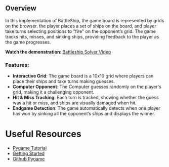 ## Overview

In this implementation of BattleShip, the game board is represented by grids on the browser. the player places a set of ships on the board, and player take turns selecting positions to "fire" on the opponent’s grid. The game tracks hits, misses, and sinking ships, providing feedback to the player as the game progresses.

**Watch the demonstration**: [Battleship Solver Video](https://youtu.be/hYS5oavmBVQ)

### Features:
- **Interactive Grid**: The game board is a 10x10 grid where players can place their ships and take turns making guesses.
- **Computer Opponent**: The Computer guesses randomly on the player's grid, making it a challenging opponent.
- **Hit & Miss Tracking**: Each turn is tracked, showing whether the guess was a hit or miss, and ships are visually damaged when hit.
- **Endgame Detection**: The game automatically detects when one player has won by sinking all the opponent’s ships and displays the winner.

# Useful Resources

- [Pygame Tutorial](https://www.geeksforgeeks.org/pygame-tutorial/)
- [Getting Started](https://www.pygame.org/wiki/GettingStarted)
- [Github Pygame](https://github.com/pygame/pygame)

